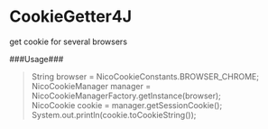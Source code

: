 CookieGetter4J
==============

get cookie for several browsers

###Usage###
>String browser = NicoCookieConstants.BROWSER_CHROME;  
>NicoCookieManager manager = NicoCookieManagerFactory.getInstance(browser);  
>NicoCookie cookie = manager.getSessionCookie();  
>System.out.println(cookie.toCookieString());  
